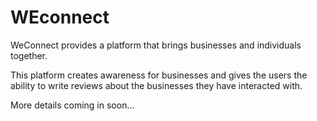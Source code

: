 # WEconnect
WeConnect provides a platform that brings businesses and individuals together.

This platform creates awareness for businesses and gives the users the ability to write reviews about the
businesses they have interacted with.

More details coming in soon...